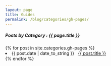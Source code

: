 ```yaml
---
layout: page
title: Guides
permalink: /blog/categories/gh-pages/
---
```


<h5> Posts by Category : {{ page.title }} </h5>

<div class="card">
{% for post in site.categories.gh-pages %}
 <li class="category-posts"><span>{{ post.date | date_to_string }}</span> &nbsp; <a href="{{ post.url }}">{{ post.title }}</a></li>
{% endfor %}
</div>